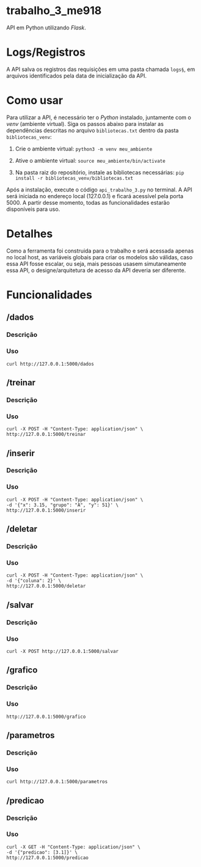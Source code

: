 # trabalho_3_me918

API em Python utilizando *Flask*.

# Logs/Registros

A API salva os registros das requisições em uma pasta chamada ```logs§```, em arquivos identificados pela data de inicialização da API.

# Como usar

Para utilizar a API, é necessário ter o *Python* instalado, juntamente com o *venv* (ambiente virtual). Siga os passos abaixo para instalar as dependências descritas no arquivo ```bibliotecas.txt``` dentro da pasta ```bibliotecas_venv```:

1. Crie o ambiente virtual: ```python3 -m venv meu_ambiente```

2. Ative o ambiente virtual: ```source meu_ambiente/bin/activate```

3. Na pasta raiz do repositório, instale as bibliotecas necessárias: ```pip install -r bibliotecas_venv/bibliotecas.txt```

Após a instalação, execute o código ```api_trabalho_3.py``` no terminal. A API será iniciada no endereço local (127.0.0.1) e ficará acessível pela porta 5000. A partir desse momento, todas as funcionalidades estarão disponíveis para uso.

# Detalhes

Como a ferramenta foi construida para o trabalho e será acessada apenas no local host, as variáveis globais para criar os modelos são válidas, caso essa API fosse escalar, ou seja, mais pessoas usasem simutaneamente essa API, o designe/arquitetura de acesso da API deveria ser diferente.

# Funcionalidades

## /dados

### Descrição

### Uso

```
curl http://127.0.0.1:5000/dados
```


## /treinar

### Descrição

### Uso

```
curl -X POST -H "Content-Type: application/json" \
http://127.0.0.1:5000/treinar
```


## /inserir

### Descrição

### Uso

```
curl -X POST -H "Content-Type: application/json" \
-d '{"x": 3.15, "grupo": "A", "y": 51}' \
http://127.0.0.1:5000/inserir
```

## /deletar

### Descrição

### Uso

```
curl -X POST -H "Content-Type: application/json" \
-d '{"coluna": 2}' \
http://127.0.0.1:5000/deletar
```


## /salvar

### Descrição

### Uso

```
curl -X POST http://127.0.0.1:5000/salvar
```


## /grafico

### Descrição

### Uso

```
http://127.0.0.1:5000/grafico
```


## /parametros

### Descrição

### Uso

```
curl http://127.0.0.1:5000/parametros
```


## /predicao

### Descrição

### Uso

```
curl -X GET -H "Content-Type: application/json" \
-d '{"predicao": [3.1]}' \
http://127.0.0.1:5000/predicao
```
